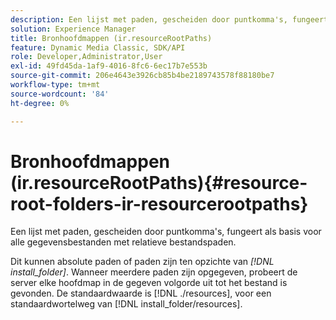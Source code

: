 ```yaml
---
description: Een lijst met paden, gescheiden door puntkomma's, fungeert als basis voor alle gegevensbestanden met relatieve bestandspaden.
solution: Experience Manager
title: Bronhoofdmappen (ir.resourceRootPaths)
feature: Dynamic Media Classic, SDK/API
role: Developer,Administrator,User
exl-id: 49fd45da-1af9-4016-8fc6-6ec17b7e553b
source-git-commit: 206e4643e3926cb85b4be2189743578f88180be7
workflow-type: tm+mt
source-wordcount: '84'
ht-degree: 0%

---
```


# Bronhoofdmappen (ir.resourceRootPaths){#resource-root-folders-ir-resourcerootpaths}

Een lijst met paden, gescheiden door puntkomma&#39;s, fungeert als basis voor alle gegevensbestanden met relatieve bestandspaden.

Dit kunnen absolute paden of paden zijn ten opzichte van *[!DNL install_folder]*. Wanneer meerdere paden zijn opgegeven, probeert de server elke hoofdmap in de gegeven volgorde uit tot het bestand is gevonden. De standaardwaarde is [!DNL ./resources], voor een standaardwortelweg van [!DNL install_folder/resources].
